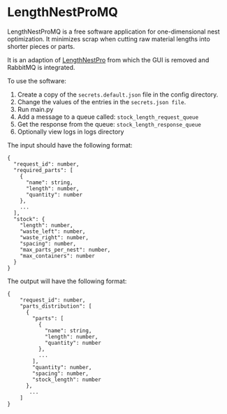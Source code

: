 # LengthNestProMQ

LengthNestProMQ is a free software application for one-dimensional nest optimization. It minimizes scrap when cutting
raw material lengths into shorter pieces or parts.

It is an adaption of [LengthNestPro](https://github.com/sweiss93/LengthNestPro) from which the GUI is removed and
RabbitMQ is integrated.

To use the software:

1. Create a copy of the `secrets.default.json` file in the config directory.
2. Change the values of the entries in the `secrets.json file`.
3. Run main.py
4. Add a message to a queue called: `stock_length_request_queue`
5. Get the response from the queue: `stock_length_response_queue`
6. Optionally view logs in logs directory

The input should have the following format:

```
{
  "request_id": number,
  "required_parts": [
    {
      "name": string,
      "length": number,
      "quantity": number
    },
    ...
  ],
  "stock": {
    "length": number,
    "waste_left": number,
    "waste_right": number,
    "spacing": number,
    "max_parts_per_nest": number,
    "max_containers": number
  }
}
```

The output will have the following format:

```
{
    "request_id": number,
    "parts_distribution": [
      {
        "parts": [
          {
            "name": string,
            "length": number,
            "quantity": number
          },
          ...
        ],
        "quantity": number,
        "spacing": number,
        "stock_length": number
      },
       ...
    ]
}
```
